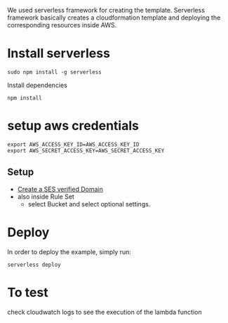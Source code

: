 We used serverless framework for creating the template. Serverless framework basically creates a cloudformation template and deploying the corresponding resources inside AWS. 

# Install serverless

```
sudo npm install -g serverless
```

Install dependencies

```
npm install
```

# setup aws credentials
```
export AWS_ACCESS_KEY_ID=AWS_ACCESS_KEY_ID
export AWS_SECRET_ACCESS_KEY=AWS_SECRET_ACCESS_KEY
```

## Setup

- [Create a SES verified Domain](https://docs.aws.amazon.com/ses/latest/DeveloperGuide/receiving-email-getting-started-verify.html) 
 - also inside Rule Set 
      - select Bucket and select optional settings.

# Deploy

In order to deploy the example, simply run:

```
serverless deploy
```

# To test
check cloudwatch logs to see the execution of the lambda function

